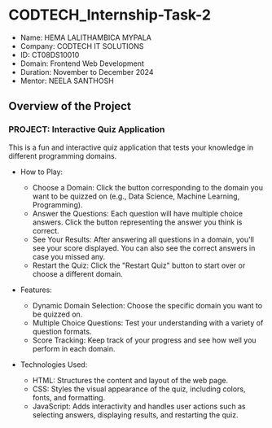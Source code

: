 # CODTECH_Internship-Task-2
- Name: HEMA LALITHAMBICA MYPALA
- Company: CODTECH IT SOLUTIONS
- ID: CT08DS10010
- Domain: Frontend Web Development
- Duration: November to December 2024
- Mentor: NEELA SANTHOSH

## Overview of the Project
### PROJECT: Interactive Quiz Application

This is a fun and interactive quiz application that tests your knowledge in different programming domains.
  - How to Play:
     - Choose a Domain: Click the button corresponding to the domain you want to be quizzed on (e.g., Data Science, Machine Learning, Programming).
     - Answer the Questions: Each question will have multiple choice answers. Click the button representing the answer you think is correct.
     - See Your Results: After answering all questions in a domain, you'll see your score displayed. You can also see the correct answers in case you missed any.
     - Restart the Quiz: Click the "Restart Quiz" button to start over or choose a different domain.

  - Features:
    - Dynamic Domain Selection: Choose the specific domain you want to be quizzed on.
    - Multiple Choice Questions: Test your understanding with a variety of question formats.
    - Score Tracking: Keep track of your progress and see how well you perform in each domain.

  - Technologies Used:
    - HTML: Structures the content and layout of the web page.
    - CSS: Styles the visual appearance of the quiz, including colors, fonts, and formatting.
    - JavaScript: Adds interactivity and handles user actions such as selecting answers, displaying results, and restarting the quiz.
